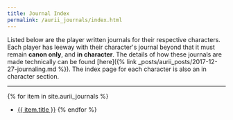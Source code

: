 ```yaml
---
title: Journal Index
permalink: /aurii_journals/index.html
---
```


Listed below are the player written journals for their respective characters. Each player has leeway with their character's journal beyond that it must remain **canon only**, and **in character**. The details of how these journals are made technically can be found [here]({% link _posts/aurii_posts/2017-12-27-journaling.md  %}). The index page for each character is also an in character section.

---


{% for item in site.aurii_journals %}
* [{{ item.title }}]({{site.baseurl}}{{item.url}})
{% endfor %}